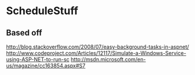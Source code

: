ScheduleStuff
=============

Based off
---------
http://blog.stackoverflow.com/2008/07/easy-background-tasks-in-aspnet/
http://www.codeproject.com/Articles/12117/Simulate-a-Windows-Service-using-ASP-NET-to-run-sc
http://msdn.microsoft.com/en-us/magazine/cc163854.aspx#S7

